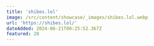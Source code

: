 ```yaml
---
title: 'shibes.lol'
image: /src/content/showcase/_images/shibes.lol.webp
url: 'https://shibes.lol/'
dateAdded: 2024-06-21T00:25:52.367Z
featured: 28
---
```


